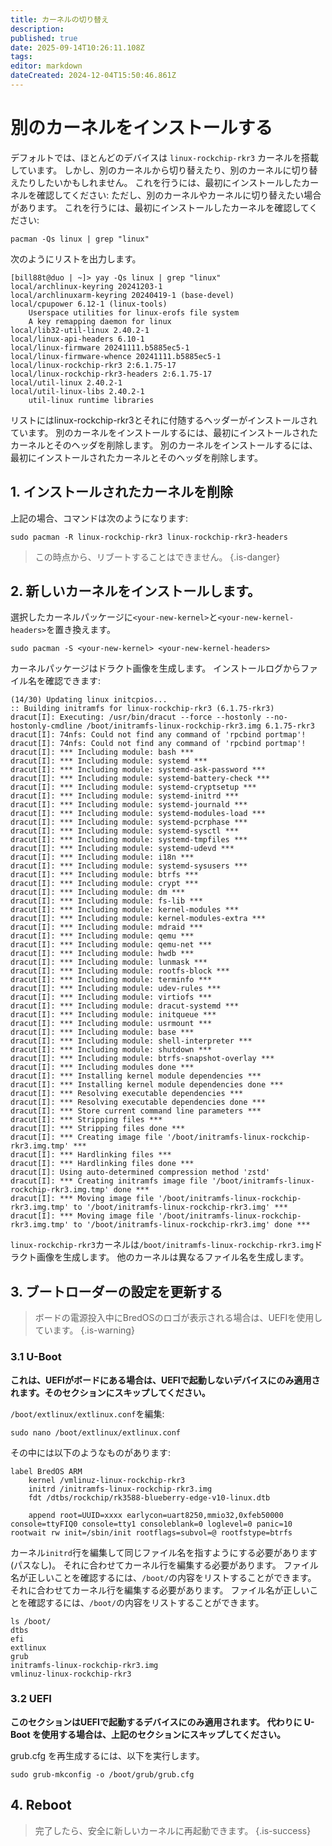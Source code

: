 ```yaml
---
title: カーネルの切り替え
description:
published: true
date: 2025-09-14T10:26:11.108Z
tags:
editor: markdown
dateCreated: 2024-12-04T15:50:46.861Z
---
```


# 別のカーネルをインストールする

デフォルトでは、ほとんどのデバイスは `linux-rockchip-rkr3` カーネルを搭載しています。
しかし、別のカーネルから切り替えたり、別のカーネルに切り替えたりしたいかもしれません。
これを行うには、最初にインストールしたカーネルを確認してください:
ただし、別のカーネルやカーネルに切り替えたい場合があります。
これを行うには、最初にインストールしたカーネルを確認してください:

```
pacman -Qs linux | grep "linux"
```

次のようにリストを出力します。

```
[bill88t@duo | ~]> yay -Qs linux | grep "linux"
local/archlinux-keyring 20241203-1
local/archlinuxarm-keyring 20240419-1 (base-devel)
local/cpupower 6.12-1 (linux-tools)
    Userspace utilities for linux-erofs file system
    A key remapping daemon for linux
local/lib32-util-linux 2.40.2-1
local/linux-api-headers 6.10-1
local/linux-firmware 20241111.b5885ec5-1
local/linux-firmware-whence 20241111.b5885ec5-1
local/linux-rockchip-rkr3 2:6.1.75-17
local/linux-rockchip-rkr3-headers 2:6.1.75-17
local/util-linux 2.40.2-1
local/util-linux-libs 2.40.2-1
    util-linux runtime libraries
```

リストにはlinux-rockchip-rkr3とそれに付随するヘッダーがインストールされています。
別のカーネルをインストールするには、最初にインストールされたカーネルとそのヘッダを削除します。
別のカーネルをインストールするには、最初にインストールされたカーネルとそのヘッダを削除します。

## 1. インストールされたカーネルを削除

上記の場合、コマンドは次のようになります:

```
sudo pacman -R linux-rockchip-rkr3 linux-rockchip-rkr3-headers
```

> この時点から、リブートすることはできません。
> {.is-danger}

## 2. 新しいカーネルをインストールします。

選択したカーネルパッケージに`<your-new-kernel>`と`<your-new-kernel-headers>`を置き換えます。

```
sudo pacman -S <your-new-kernel> <your-new-kernel-headers>
```

カーネルパッケージはドラクト画像を生成します。 インストールログからファイル名を確認できます:

```
(14/30) Updating linux initcpios...
:: Building initramfs for linux-rockchip-rkr3 (6.1.75-rkr3)
dracut[I]: Executing: /usr/bin/dracut --force --hostonly --no-hostonly-cmdline /boot/initramfs-linux-rockchip-rkr3.img 6.1.75-rkr3
dracut[I]: 74nfs: Could not find any command of 'rpcbind portmap'!
dracut[I]: 74nfs: Could not find any command of 'rpcbind portmap'!
dracut[I]: *** Including module: bash ***
dracut[I]: *** Including module: systemd ***
dracut[I]: *** Including module: systemd-ask-password ***
dracut[I]: *** Including module: systemd-battery-check ***
dracut[I]: *** Including module: systemd-cryptsetup ***
dracut[I]: *** Including module: systemd-initrd ***
dracut[I]: *** Including module: systemd-journald ***
dracut[I]: *** Including module: systemd-modules-load ***
dracut[I]: *** Including module: systemd-pcrphase ***
dracut[I]: *** Including module: systemd-sysctl ***
dracut[I]: *** Including module: systemd-tmpfiles ***
dracut[I]: *** Including module: systemd-udevd ***
dracut[I]: *** Including module: i18n ***
dracut[I]: *** Including module: systemd-sysusers ***
dracut[I]: *** Including module: btrfs ***
dracut[I]: *** Including module: crypt ***
dracut[I]: *** Including module: dm ***
dracut[I]: *** Including module: fs-lib ***
dracut[I]: *** Including module: kernel-modules ***
dracut[I]: *** Including module: kernel-modules-extra ***
dracut[I]: *** Including module: mdraid ***
dracut[I]: *** Including module: qemu ***
dracut[I]: *** Including module: qemu-net ***
dracut[I]: *** Including module: hwdb ***
dracut[I]: *** Including module: lunmask ***
dracut[I]: *** Including module: rootfs-block ***
dracut[I]: *** Including module: terminfo ***
dracut[I]: *** Including module: udev-rules ***
dracut[I]: *** Including module: virtiofs ***
dracut[I]: *** Including module: dracut-systemd ***
dracut[I]: *** Including module: initqueue ***
dracut[I]: *** Including module: usrmount ***
dracut[I]: *** Including module: base ***
dracut[I]: *** Including module: shell-interpreter ***
dracut[I]: *** Including module: shutdown ***
dracut[I]: *** Including module: btrfs-snapshot-overlay ***
dracut[I]: *** Including modules done ***
dracut[I]: *** Installing kernel module dependencies ***
dracut[I]: *** Installing kernel module dependencies done ***
dracut[I]: *** Resolving executable dependencies ***
dracut[I]: *** Resolving executable dependencies done ***
dracut[I]: *** Store current command line parameters ***
dracut[I]: *** Stripping files ***
dracut[I]: *** Stripping files done ***
dracut[I]: *** Creating image file '/boot/initramfs-linux-rockchip-rkr3.img.tmp' ***
dracut[I]: *** Hardlinking files ***
dracut[I]: *** Hardlinking files done ***
dracut[I]: Using auto-determined compression method 'zstd'
dracut[I]: *** Creating initramfs image file '/boot/initramfs-linux-rockchip-rkr3.img.tmp' done ***
dracut[I]: *** Moving image file '/boot/initramfs-linux-rockchip-rkr3.img.tmp' to '/boot/initramfs-linux-rockchip-rkr3.img' ***
dracut[I]: *** Moving image file '/boot/initramfs-linux-rockchip-rkr3.img.tmp' to '/boot/initramfs-linux-rockchip-rkr3.img' done ***
```

`linux-rockchip-rkr3`カーネルは`/boot/initramfs-linux-rockchip-rkr3.img`ドラクト画像を生成します。 他のカーネルは異なるファイル名を生成します。

## 3. ブートローダーの設定を更新する

> ボードの電源投入中にBredOSのロゴが表示される場合は、UEFIを使用しています。
> {.is-warning}

### 3.1 U-Boot

**これは、UEFIがボードにある場合は、UEFIで起動しないデバイスにのみ適用されます。そのセクションにスキップしてください。**

`/boot/extlinux/extlinux.conf`を編集:

```
sudo nano /boot/extlinux/extlinux.conf
```

その中には以下のようなものがあります:

```
label BredOS ARM
    kernel /vmlinuz-linux-rockchip-rkr3
    initrd /initramfs-linux-rockchip-rkr3.img
    fdt /dtbs/rockchip/rk3588-blueberry-edge-v10-linux.dtb

    append root=UUID=xxxx earlycon=uart8250,mmio32,0xfeb50000 console=ttyFIQ0 console=tty1 consoleblank=0 loglevel=0 panic=10 rootwait rw init=/sbin/init rootflags=subvol=@ rootfstype=btrfs
```

カーネル`initrd`行を編集して同じファイル名を指すようにする必要があります (パスなし)。
それに合わせてカーネル行を編集する必要があります。
ファイル名が正しいことを確認するには、`/boot/`の内容をリストすることができます。
それに合わせてカーネル行を編集する必要があります。
ファイル名が正しいことを確認するには、`/boot/`の内容をリストすることができます。

```
ls /boot/
dtbs  
efi  
extlinux  
grub  
initramfs-linux-rockchip-rkr3.img  
vmlinuz-linux-rockchip-rkr3
```

### 3.2 UEFI

**このセクションはUEFIで起動するデバイスにのみ適用されます。 代わりに U-Boot を使用する場合は、上記のセクションにスキップしてください。**

grub.cfg を再生成するには、以下を実行します。

```
sudo grub-mkconfig -o /boot/grub/grub.cfg
```

## 4. Reboot

> 完了したら、安全に新しいカーネルに再起動できます。
> {.is-success}
